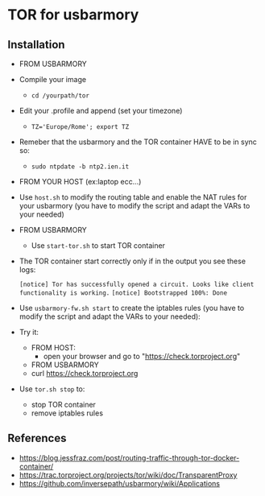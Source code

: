 TOR for usbarmory
====================

## Installation

- FROM USBARMORY
- Compile your image
  - `cd /yourpath/tor`
- Edit your .profile and append (set your timezone)
  - `TZ='Europe/Rome'; export TZ`
- Remeber that the usbarmory and the TOR container HAVE to be in sync so:
  - `sudo ntpdate -b ntp2.ien.it`

- FROM YOUR HOST (ex:laptop ecc...)
- Use `host.sh` to modify the routing table and enable the NAT rules for your usbarmory (you have to modify the script and adapt the VARs to your needed)

- FROM USBARMORY
  - Use `start-tor.sh` to start TOR container
- The TOR container start correctly only if in the output you see these logs:
  
  `[notice] Tor has successfully opened a circuit. Looks like client functionality is working.`
  `[notice] Bootstrapped 100%: Done`
  
- Use `usbarmory-fw.sh start` to create the iptables rules (you have to modify the script and adapt the VARs to your needed):
- Try it:
  - FROM HOST:
	- open your browser and go to "https://check.torproject.org"
   - FROM USBARMORY
	- curl https://check.torproject.org
- Use `tor.sh stop` to:
	- stop TOR container
	- remove iptables rules

## References
- https://blog.jessfraz.com/post/routing-traffic-through-tor-docker-container/
- https://trac.torproject.org/projects/tor/wiki/doc/TransparentProxy
- https://github.com/inversepath/usbarmory/wiki/Applications
